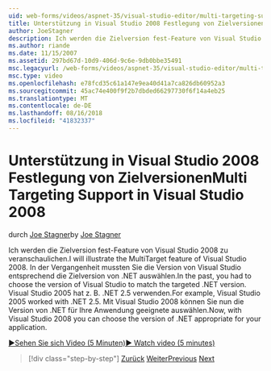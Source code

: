 ```yaml
---
uid: web-forms/videos/aspnet-35/visual-studio-editor/multi-targeting-support-in-visual-studio-2008
title: Unterstützung in Visual Studio 2008 Festlegung von Zielversionen | Microsoft-Dokumentation
author: JoeStagner
description: Ich werden die Zielversion fest-Feature von Visual Studio 2008 zu veranschaulichen. In der Vergangenheit mussten Sie die Version von Visual Studio entsprechend dem Ziel .NET Versi auswählen...
ms.author: riande
ms.date: 11/15/2007
ms.assetid: 297bd67d-10d9-406d-9c6e-9db0bbe35491
msc.legacyurl: /web-forms/videos/aspnet-35/visual-studio-editor/multi-targeting-support-in-visual-studio-2008
msc.type: video
ms.openlocfilehash: e78fcd35c61a147e9ea40d41a7ca826db60952a3
ms.sourcegitcommit: 45ac74e400f9f2b7dbded66297730f6f14a4eb25
ms.translationtype: MT
ms.contentlocale: de-DE
ms.lasthandoff: 08/16/2018
ms.locfileid: "41832337"
---
```

<a name="multi-targeting-support-in-visual-studio-2008"></a><span data-ttu-id="69a02-104">Unterstützung in Visual Studio 2008 Festlegung von Zielversionen</span><span class="sxs-lookup"><span data-stu-id="69a02-104">Multi Targeting Support in Visual Studio 2008</span></span>
====================
<span data-ttu-id="69a02-105">durch [Joe Stagner](https://github.com/JoeStagner)</span><span class="sxs-lookup"><span data-stu-id="69a02-105">by [Joe Stagner](https://github.com/JoeStagner)</span></span>

<span data-ttu-id="69a02-106">Ich werden die Zielversion fest-Feature von Visual Studio 2008 zu veranschaulichen.</span><span class="sxs-lookup"><span data-stu-id="69a02-106">I will illustrate the MultiTarget feature of Visual Studio 2008.</span></span> <span data-ttu-id="69a02-107">In der Vergangenheit mussten Sie die Version von Visual Studio entsprechend die Zielversion von .NET auswählen.</span><span class="sxs-lookup"><span data-stu-id="69a02-107">In the past, you had to choose the version of Visual Studio to match the targeted .NET version.</span></span> <span data-ttu-id="69a02-108">Visual Studio 2005 hat z. B. .NET 2.5 verwenden.</span><span class="sxs-lookup"><span data-stu-id="69a02-108">For example, Visual Studio 2005 worked with .NET 2.5.</span></span> <span data-ttu-id="69a02-109">Mit Visual Studio 2008 können Sie nun die Version von .NET für Ihre Anwendung geeignete auswählen.</span><span class="sxs-lookup"><span data-stu-id="69a02-109">Now, with Visual Studio 2008 you can choose the version of .NET appropriate for your application.</span></span>

[<span data-ttu-id="69a02-110">&#9654;Sehen Sie sich Video (5 Minuten)</span><span class="sxs-lookup"><span data-stu-id="69a02-110">&#9654; Watch video (5 minutes)</span></span>](https://channel9.msdn.com/Blogs/ASP-NET-Site-Videos/multi-targeting-support-in-visual-studio-2008)

> [!div class="step-by-step"]
> <span data-ttu-id="69a02-111">[Zurück](javascript-debugging-in-visual-studio-2008.md)
> [Weiter](intellisense-for-jscript-and-aspnet-ajax.md)</span><span class="sxs-lookup"><span data-stu-id="69a02-111">[Previous](javascript-debugging-in-visual-studio-2008.md)
[Next](intellisense-for-jscript-and-aspnet-ajax.md)</span></span>
